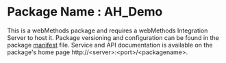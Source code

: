 # Package Name : AH_Demo
This is a webMethods package and requires a webMethods Integration Server to host it. Package versioning and configuration can be found in the package [manifest](./AH_Demo/manifest.v3) file. Service and API documentation is available on the package's home page http://&lt;server&gt;:&lt;port&gt;/&lt;packagename>.